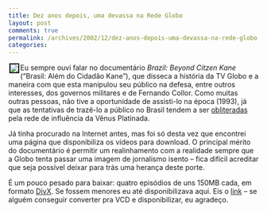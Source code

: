 ```yaml
---
title: Dez anos depois, uma devassa na Rede Globo
layout: post
comments: true
permalink: /archives/2002/12/dez-anos-depois-uma-devassa-na-rede-globo.html/
categories:
---
```

<img src='//chester.me/img/blig/citzenkane.jpg' align="left" hspace=2 border=2>Eu sempre ouvi falar no documentário *Brazil: Beyond Citzen Kane* (&#8220;Brasil: Além do Cidadão Kane&#8221;), que disseca a história da TV Globo e a maneira com que esta manipulou seu público na defesa, entre outros interesses, dos governos militares e de Fernando Collor. Como muitas outras pessoas, não tive a oportunidade de assisti-lo na época (1993), já que as tentativas de trazê-lo a público no Brasil tendem a ser <a href="http://www.pucrs.br/famecos/producao\_cientifica/publicacoes\_online/revistafamecos/fam5/muitoalem.html" >obliteradas</a> pela rede de influência da Vênus Platinada.

Já tinha procurado na Internet antes, mas foi só desta vez que encontrei uma página que disponibiliza os vídeos para download. O principal mérito do documentário é permitir um realinhamento com a realidade sempre que a Globo tenta passar uma imagem de jornalismo isento &#8211; fica difícil acreditar que seja possível deixar para trás uma herança deste porte.

É um pouco pesado para baixar: quatro episódios de uns 150MB cada, em formato <a href="http://www.divx.com/divx/" >DivX</a>. Se fossem menores eu até disponibilizava aqui. Eis o <a href="http://www.teno.locaweb.com.br/arquivos_especiais/download.htm" >link</a> &#8211; se alguém conseguir converter pra VCD e disponibilizar, eu agradeço.
